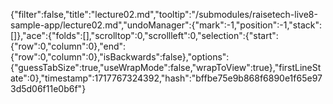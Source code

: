 {"filter":false,"title":"lecture02.md","tooltip":"/submodules/raisetech-live8-sample-app/lecture02.md","undoManager":{"mark":-1,"position":-1,"stack":[]},"ace":{"folds":[],"scrolltop":0,"scrollleft":0,"selection":{"start":{"row":0,"column":0},"end":{"row":0,"column":0},"isBackwards":false},"options":{"guessTabSize":true,"useWrapMode":false,"wrapToView":true},"firstLineState":0},"timestamp":1717767324392,"hash":"bffbe75e9b868f6890e1f65e973d5d06f11e0b6f"}